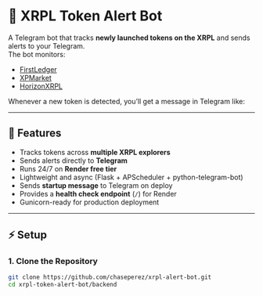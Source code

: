# 🚀 XRPL Token Alert Bot

A Telegram bot that tracks **newly launched tokens on the XRPL** and sends alerts to your Telegram.  
The bot monitors:

- [FirstLedger](https://firstledger.net)
- [XPMarket](https://xpmarket.com)
- [HorizonXRPL](https://horizonxrpl.com)

Whenever a new token is detected, you’ll get a message in Telegram like:


---

## 🔧 Features
- Tracks tokens across **multiple XRPL explorers**
- Sends alerts directly to **Telegram**
- Runs 24/7 on **Render free tier**
- Lightweight and async (Flask + APScheduler + python-telegram-bot)
- Sends **startup message** to Telegram on deploy
- Provides a **health check endpoint** (`/`) for Render
- Gunicorn-ready for production deployment

---

## ⚡ Setup

### 1. Clone the Repository
```bash
git clone https://github.com/chaseperez/xrpl-alert-bot.git
cd xrpl-token-alert-bot/backend
